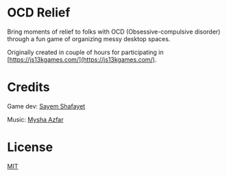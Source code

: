 # OCD Relief

Bring moments of relief to folks with OCD (Obsessive-compulsive disorder) through a fun game of organizing messy desktop spaces.

Originally created in couple of hours for participating in [https://js13kgames.com/](https://js13kgames.com/).

# Credits

Game dev: [Sayem Shafayet](https://github.com/ishafayet)

Music: [Mysha Azfar](https://www.linkedin.com/in/myshaazfar)

# License

[MIT](LICENSE)

